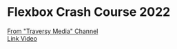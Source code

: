 # Flexbox Crash Course 2022
[From "Traversy Media" Channel](https://www.youtube.com/channel/UC29ju8bIPH5as8OGnQzwJyA)
<br/>
[Link Video](https://youtu.be/3YW65K6LcIA)
